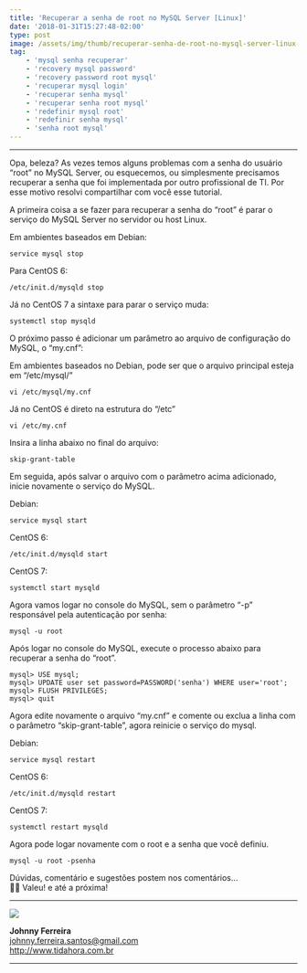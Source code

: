 ```yaml
---
title: 'Recuperar a senha de root no MySQL Server [Linux]'
date: '2018-01-31T15:27:48-02:00'
type: post
image: /assets/img/thumb/recuperar-senha-de-root-no-mysql-server-linux-248x138.png
tag:
    - 'mysql senha recuperar'
    - 'recovery mysql password'
    - 'recovery password root mysql'
    - 'recuperar mysql login'
    - 'recuperar senha mysql'
    - 'recuperar senha root mysql'
    - 'redefinir mysql root'
    - 'redefinir senha mysql'
    - 'senha root mysql'
---
```

- - - - - -

Opa, beleza? As vezes temos alguns problemas com a senha do usuário “root” no MySQL Server, ou esquecemos, ou simplesmente precisamos recuperar a senha que foi implementada por outro profissional de TI. Por esse motivo resolvi compartilhar com você esse tutorial.

A primeira coisa a se fazer para recuperar a senha do “root” é parar o serviço do MySQL Server no servidor ou host Linux.

Em ambientes baseados em Debian:

```
service mysql stop
```

Para CentOS 6:

```
/etc/init.d/mysqld stop
```

Já no CentOS 7 a sintaxe para parar o serviço muda:

```
systemctl stop mysqld
```

O próximo passo é adicionar um parâmetro ao arquivo de configuração do MySQL, o “my.cnf”:

Em ambientes baseados no Debian, pode ser que o arquivo principal esteja em “/etc/mysql/”

```
vi /etc/mysql/my.cnf
```

Já no CentOS é direto na estrutura do “/etc”

```
vi /etc/my.cnf
```

Insira a linha abaixo no final do arquivo:

```
skip-grant-table
```

Em seguida, após salvar o arquivo com o parâmetro acima adicionado, inicie novamente o serviço do MySQL.

Debian:

```
service mysql start
```

CentOS 6:

```
/etc/init.d/mysqld start
```

CentOS 7:

```
systemctl start mysqld
```

Agora vamos logar no console do MySQL, sem o parâmetro “-p” responsável pela autenticação por senha:

```
mysql -u root
```

Após logar no console do MySQL, execute o processo abaixo para recuperar a senha do “root”.

```
mysql> USE mysql;
mysql> UPDATE user set password=PASSWORD('senha') WHERE user='root';
mysql> FLUSH PRIVILEGES;
mysql> quit
```

Agora edite novamente o arquivo “my.cnf” e comente ou exclua a linha com o parâmetro “skip-grant-table”, agora reinicie o serviço do mysql.

Debian:

```
service mysql restart
```

CentOS 6:

```
/etc/init.d/mysqld restart
```

CentOS 7:

```
systemctl restart mysqld
```

Agora pode logar novamente com o root e a senha que você definiu.

```
mysql -u root -psenha
```

Dúvidas, comentário e sugestões postem nos comentários…  
👋🏼 Valeu! e até a próxima!

- - - - - -

![](http://tidahora.com.br/wp-content/uploads/2017/11/foto-perfil-redondo-johnny.png)

**Johnny Ferreira**  
<johnny.ferreira.santos@gmail.com>  
<http://www.tidahora.com.br>

- - - - - -
